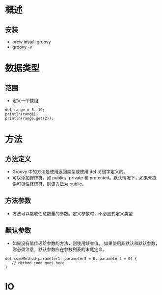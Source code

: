 # 概述
## 安装
- brew install groovy
- groovy -v
# 数据类型
## 范围
- 定义一个数组
```
def range = 5..10;
println(range); 
println(range.get(2)); 
```
# 方法
## 方法定义
- Groovy 中的方法是使用返回类型或使用 def 关键字定义的。
- 可以添加修饰符，如 public，private 和 protected。默认情况下，如果未提供可见性修饰符，则该方法为 public。
## 方法参数
- 方法可以接收任意数量的参数。定义参数时，不必显式定义类型
## 默认参数
- 如果没有值传递给参数的方法，则使用缺省值。 如果使用非默认和默认参数，则必须注意，默认参数应在参数列表的末尾定义。
```
def someMethod(parameter1, parameter2 = 0, parameter3 = 0) { 
   // Method code goes here 
} 
```
# IO
